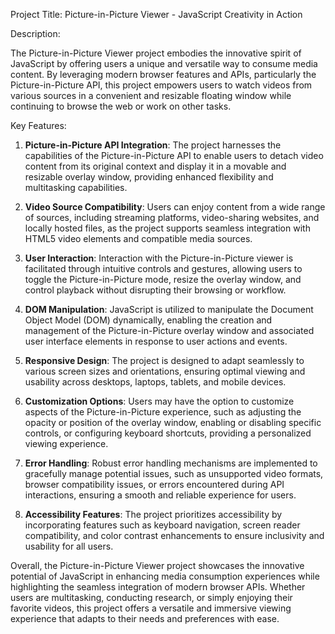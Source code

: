 Project Title: Picture-in-Picture Viewer - JavaScript Creativity in Action

Description:

The Picture-in-Picture Viewer project embodies the innovative spirit of JavaScript by offering users a unique and versatile way to consume media content. By leveraging modern browser features and APIs, particularly the Picture-in-Picture API, this project empowers users to watch videos from various sources in a convenient and resizable floating window while continuing to browse the web or work on other tasks.

Key Features:

1. **Picture-in-Picture API Integration**: The project harnesses the capabilities of the Picture-in-Picture API to enable users to detach video content from its original context and display it in a movable and resizable overlay window, providing enhanced flexibility and multitasking capabilities.

2. **Video Source Compatibility**: Users can enjoy content from a wide range of sources, including streaming platforms, video-sharing websites, and locally hosted files, as the project supports seamless integration with HTML5 video elements and compatible media sources.

3. **User Interaction**: Interaction with the Picture-in-Picture viewer is facilitated through intuitive controls and gestures, allowing users to toggle the Picture-in-Picture mode, resize the overlay window, and control playback without disrupting their browsing or workflow.

4. **DOM Manipulation**: JavaScript is utilized to manipulate the Document Object Model (DOM) dynamically, enabling the creation and management of the Picture-in-Picture overlay window and associated user interface elements in response to user actions and events.

5. **Responsive Design**: The project is designed to adapt seamlessly to various screen sizes and orientations, ensuring optimal viewing and usability across desktops, laptops, tablets, and mobile devices.

6. **Customization Options**: Users may have the option to customize aspects of the Picture-in-Picture experience, such as adjusting the opacity or position of the overlay window, enabling or disabling specific controls, or configuring keyboard shortcuts, providing a personalized viewing experience.

7. **Error Handling**: Robust error handling mechanisms are implemented to gracefully manage potential issues, such as unsupported video formats, browser compatibility issues, or errors encountered during API interactions, ensuring a smooth and reliable experience for users.

8. **Accessibility Features**: The project prioritizes accessibility by incorporating features such as keyboard navigation, screen reader compatibility, and color contrast enhancements to ensure inclusivity and usability for all users.

Overall, the Picture-in-Picture Viewer project showcases the innovative potential of JavaScript in enhancing media consumption experiences while highlighting the seamless integration of modern browser APIs. Whether users are multitasking, conducting research, or simply enjoying their favorite videos, this project offers a versatile and immersive viewing experience that adapts to their needs and preferences with ease.
